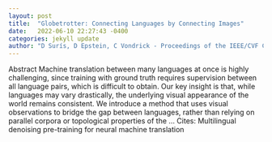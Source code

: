 ```yaml
---
layout: post
title:  "Globetrotter: Connecting Languages by Connecting Images"
date:   2022-06-10 22:27:43 -0400
categories: jekyll update
author: "D Surís, D Epstein, C Vondrick - Proceedings of the IEEE/CVF Conference on …, 2022"
---
```

Abstract Machine translation between many languages at once is highly challenging, since training with ground truth requires supervision between all language pairs, which is difficult to obtain. Our key insight is that, while languages may vary drastically, the underlying visual appearance of the world remains consistent. We introduce a method that uses visual observations to bridge the gap between languages, rather than relying on parallel corpora or topological properties of the …
Cites: ‪Multilingual denoising pre-training for neural machine translation‬  
